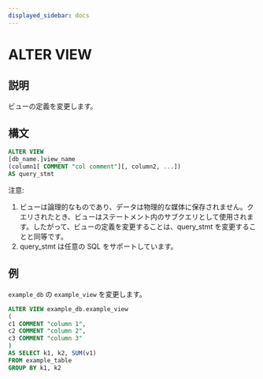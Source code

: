 ```yaml
---
displayed_sidebar: docs
---
```


# ALTER VIEW

## 説明

ビューの定義を変更します。

## 構文

```sql
ALTER VIEW
[db_name.]view_name
(column1[ COMMENT "col comment"][, column2, ...])
AS query_stmt
```

注意:

1. ビューは論理的なものであり、データは物理的な媒体に保存されません。クエリされたとき、ビューはステートメント内のサブクエリとして使用されます。したがって、ビューの定義を変更することは、query_stmt を変更することと同等です。
2. query_stmt は任意の SQL をサポートしています。

## 例

`example_db` の `example_view` を変更します。

```sql
ALTER VIEW example_db.example_view
(
c1 COMMENT "column 1",
c2 COMMENT "column 2",
c3 COMMENT "column 3"
)
AS SELECT k1, k2, SUM(v1) 
FROM example_table
GROUP BY k1, k2
```